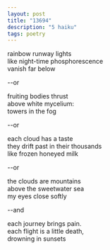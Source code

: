 ```yaml
---
layout: post
title: "13694"
description: "5 haiku"
tags: poetry
---
```


rainbow runway lights<br>
like night-time phosphorescence<br>
vanish far below<br>

--or

fruiting bodies thrust<br>
above white mycelium:<br>
towers in the fog

--or

each cloud has a taste<br>
they drift past in their thousands<br>
like frozen honeyed milk

--or

the clouds are mountains<br>
above the sweetwater sea<br>
my eyes close softly

--and

each journey brings pain.<br>
each flight is a little death,<br>
drowning in sunsets

